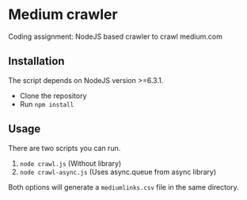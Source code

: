 # Medium crawler
Coding assignment: NodeJS based crawler to crawl medium.com

## Installation
The script depends on NodeJS version >=6.3.1.

* Clone the repository
* Run `npm install`

## Usage
There are two scripts you can run.

1. `node crawl.js` (Without library)
2. `node crawl-async.js` (Uses async.queue from async library)

Both options will generate a `mediumlinks.csv` file in the same directory.